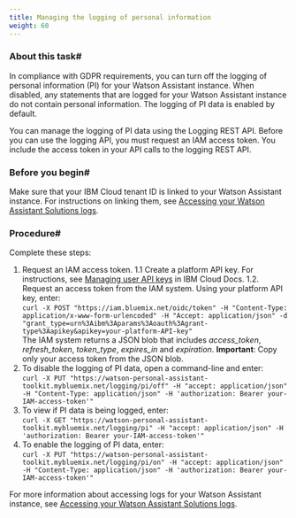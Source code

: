 ```yaml
---
title: Managing the logging of personal information
weight: 60
---
```

### About this task#
In compliance with GDPR requirements, you can turn off the logging of personal information (PI) for your Watson Assistant instance.  When disabled, any statements that are logged for your Watson Assistant instance do not contain personal information. The logging of PI data is enabled by default.

You can manage the logging of PI data using the Logging REST API. Before you can use the logging API, you must request an IAM access token.  You include the access token in your API calls to the logging REST API.

### Before you begin#
Make sure that your IBM Cloud tenant ID is linked to your Watson Assistant instance.  For instructions on linking them, see [Accessing your Watson Assistant Solutions logs]({{site.baseurl}}/further-topics/get-logs/).

### Procedure#
Complete these steps:
1.  Request an IAM access token.
  1.1 Create a platform API key.  For instructions, see [Managing user API keys](https://console.bluemix.net/docs/iam/userid_keys.html#userapikey) in IBM Cloud Docs.
  1.2. Request an access token from the IAM system.  Using your platform API key, enter:<br>```curl -X POST "https://iam.bluemix.net/oidc/token" -H "Content-Type: application/x-www-form-urlencoded" -H "Accept: application/json" -d "grant_type=urn%3Aibm%3Aparams%3Aoauth%3Agrant-type%3Aapikey&apikey=your-platform-API-key"```<br>The IAM system returns a JSON blob that includes *access_token*, *refresh_token*, *token_type*, *expires_in* and *expiration*.
  **Important**: Copy only your access token from the JSON blob.
2. To disable the logging of PI data, open a command-line and enter:<br>```curl -X PUT "https://watson-personal-assistant-toolkit.mybluemix.net/logging/pi/off" -H "accept: application/json" -H "Content-Type: application/json" -H 'authorization: Bearer your-IAM-access-token'"```<br>
3. To view if PI data is being logged, enter: <br>```curl -X GET "https://watson-personal-assistant-toolkit.mybluemix.net/logging/pi" -H "accept: application/json" -H 'authorization: Bearer your-IAM-access-token'"```<br>
4. To enable the logging of PI data, enter: <br>```curl -X PUT "https://watson-personal-assistant-toolkit.mybluemix.net/logging/pi/on" -H "accept: application/json" -H "Content-Type: application/json" -H 'authorization: Bearer your-IAM-access-token'"```<br>

For more information about accessing logs for your Watson Assistant instance, see [Accessing your Watson Assistant Solutions logs]({{site.baseurl}}/further-topics/get-logs/).
